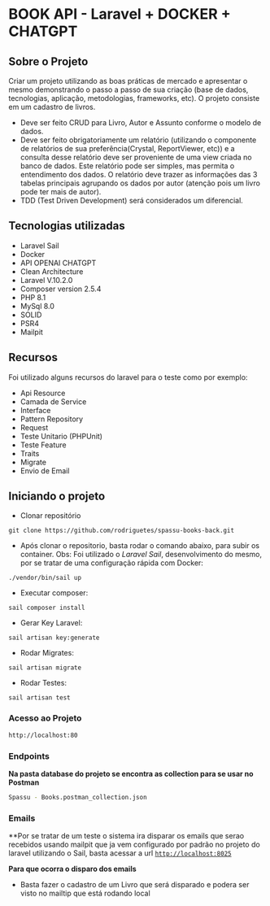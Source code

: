 
# BOOK API - Laravel + DOCKER + CHATGPT

## Sobre o Projeto

Criar um projeto utilizando as boas práticas de mercado e apresentar o mesmo demonstrando o passo a passo de sua criação (base de dados, tecnologias, aplicação, metodologias, frameworks, etc).
O projeto consiste em um cadastro de livros.

- Deve ser feito CRUD para Livro, Autor e Assunto conforme o modelo de dados.
- Deve ser feito obrigatoriamente um relatório (utilizando o componente de relatórios de sua preferência(Crystal, ReportViewer, etc)) e a consulta desse relatório deve ser proveniente de uma view criada no banco de dados. Este relatório pode ser simples, mas permita o entendimento dos dados. O relatório deve trazer as informações das 3 tabelas principais agrupando os dados por autor (atenção pois um livro pode ter mais de autor).
- TDD (Test Driven Development) será considerados um diferencial.

## Tecnologias utilizadas

- Laravel Sail
- Docker
- API OPENAI CHATGPT
- Clean Architecture
- Laravel V.10.2.0
- Composer version 2.5.4
- PHP 8.1
- MySql 8.0
- SOLID
- PSR4
- Mailpit

## Recursos
Foi utilizado alguns recursos do laravel para o teste como por exemplo:

- Api Resource
- Camada de Service 
- Interface
- Pattern Repository
- Request
- Teste Unitario (PHPUnit)
- Teste Feature 
- Traits
- Migrate
- Envio de Email

## Iniciando o projeto

- Clonar repositório
```shell
git clone https://github.com/rodriguetes/spassu-books-back.git
````

- Após clonar o repositorio, basta rodar o comando abaixo, para subir os container. Obs: Foi utilizado o *Laravel Sail*, desenvolvimento do mesmo, por se tratar de uma configuração rápida com Docker:
```shell
./vendor/bin/sail up
````

- Executar composer:
```shell
sail composer install
````

- Gerar Key Laravel:
```shell
sail artisan key:generate
````

- Rodar Migrates:
```shell
sail artisan migrate
````

- Rodar Testes:
```shell
sail artisan test
````

### Acesso ao Projeto
```bash
http://localhost:80
````


### Endpoints
**Na pasta database do projeto se encontra as collection para se usar no Postman**
```bash
Spassu - Books.postman_collection.json
````

### Emails
**Por se tratar de um teste o sistema ira disparar os emails que serao recebidos usando mailpit que ja vem configurado por padrão no projeto do laravel utilizando o Sail, basta acessar a url
[`http://localhost:8025`](http://localhost:8025)

**Para que ocorra o disparo dos emails**
- Basta fazer o cadastro de um Livro que será disparado e podera ser visto no mailtip que está rodando local
